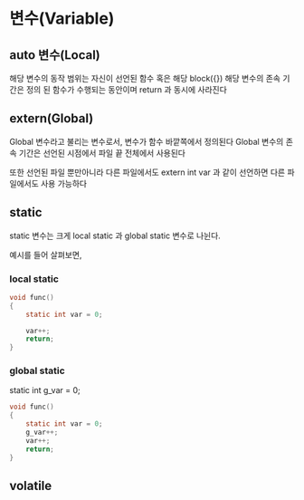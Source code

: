 # 변수(Variable)

## auto 변수(Local)
해당 변수의 동작 범위는 자신이 선언된 함수 혹은 해당 block({})
해당 변수의 존속 기간은 정의 된 함수가 수행되는 동안이며 return 과 동시에 사라진다


## extern(Global)

Global 변수라고 불리는 변수로서, 변수가 함수 바깥쪽에서 정의된다
Global 변수의 존속 기간은 선언된 시점에서 파일 끝 전체에서 사용된다

또한 선언된 파일 뿐만아니라 다른 파일에서도 extern int var 과 같이 선언하면 다른 파일에서도 사용 가능하다

## static

static 변수는 크게 local static 과 global static 변수로 나뉜다.

예시를 들어 살펴보면,

### local static 

```C
void func()
{
    static int var = 0;

    var++;
    return;
}
```

### global static 
static int g_var = 0;
```C
void func()
{
    static int var = 0;
    g_var++;
    var++;
    return;
}
```

## volatile
